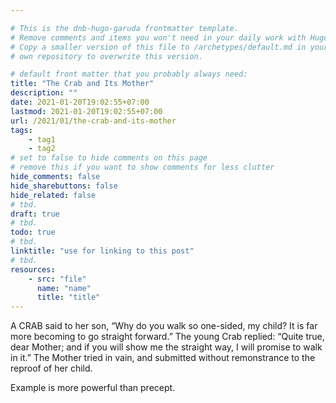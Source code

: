 ```yaml
---

# This is the dnb-hugo-garuda frontmatter template. 
# Remove comments and items you won't need in your daily work with Hugo.
# Copy a smaller version of this file to /archetypes/default.md in your
# own repository to overwrite this version.

# default front matter that you probably always need:
title: "The Crab and Its Mother"
description: ""
date: 2021-01-20T19:02:55+07:00
lastmod: 2021-01-20T19:02:55+07:00
url: /2021/01/the-crab-and-its-mother
tags:
    - tag1
    - tag2
# set to false to hide comments on this page
# remove this if you want to show comments for less clutter
hide_comments: false
hide_sharebuttons: false
hide_related: false
# tbd.
draft: true
# tbd.
todo: true
# tbd.
linktitle: "use for linking to this post"
# tbd.
resources:
    - src: "file"
      name: "name"
      title: "title"
---
```

A CRAB said to her son, “Why do you walk so one-sided, my child? It is far more becoming to go straight forward.” The young Crab replied: “Quite true, dear Mother; and if you will show me the straight way, I will promise to walk in it.” The Mother tried in vain, and submitted without remonstrance to the reproof of her child.

Example is more powerful than precept.


